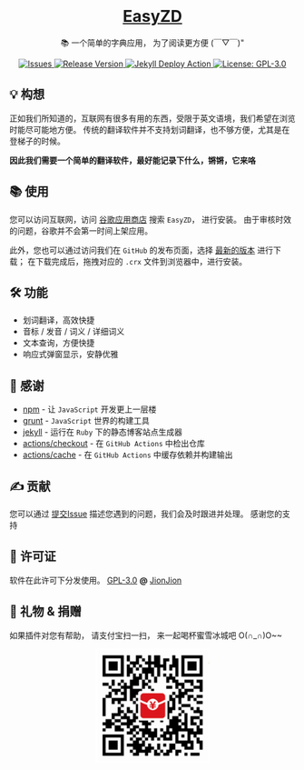 <!--suppress HtmlDeprecatedAttribute -->

<div align="center">
  <br>

  <a href="https://github.com/jionjion/EasyZD">
    <h1>EasyZD</h1>
  </a>

  <p>📚 一个简单的字典应用， 为了阅读更方便 (￣▽￣)" </p>

</div>

<div align="center">

  <a href="https://github.com/jionjion/EasyZD/issues">
    <img src="https://img.shields.io/github/issues/jionjion/EasyZD" alt="Issues"/>
  </a>

  <a href="https://github.com/jionjion/EasyZD/releases">
    <img src="https://img.shields.io/github/v/release/jionjion/EasyZD" alt="Release Version"/>
  </a>

  <a href="https://jeffreytse.github.io/jekyll-deploy-action">
    <img src="https://github.com/jionjion/EasyZD/actions/workflows/build-jekyll.yml/badge.svg" alt="Jekyll Deploy Action"/>
  </a>

  <a href="https://www.gnu.org/licenses/licenses.html">
    <img src="https://img.shields.io/github/license/jionjion/EasyZD" alt="License: GPL-3.0"/>
  </a>

</div>


## 💡 构想

正如我们所知道的，互联网有很多有用的东西，受限于英文语境，我们希望在浏览时能尽可能地方便。
传统的翻译软件并不支持划词翻译，也不够方便，尤其是在登梯子的时候。

**因此我们需要一个简单的翻译软件，最好能记录下什么，锵锵，它来咯**


## 📚 使用

您可以访问互联网，访问 [谷歌应用商店](https://chrome.google.com/webstore/category/extensions) 搜索 `EasyZD`， 进行安装。
由于审核时效的问题，谷歌并不会第一时间上架应用。

此外，您也可以通过访问我们在 `GitHub` 的发布页面，选择 [最新的版本](!https://github.com/jionjion/EasyZD/releases/tag/release-latest) 进行下载；
在下载完成后，拖拽对应的 `.crx` 文件到浏览器中，进行安装。


## 🛠️ 功能

- 划词翻译，高效快捷
- 音标 / 发音 / 词义 / 详细词义
- 文本查询，方便快捷
- 响应式弹窗显示，安静优雅


## 🌱 感谢

- [npm](https://www.npmjs.com/) - 让 `JavaScript` 开发更上一层楼
- [grunt](https://www.gruntjs.net/) - `JavaScript` 世界的构建工具
- [jekyll](https://github.com/jekyll/jekyll) - 运行在 `Ruby` 下的静态博客站点生成器
- [actions/checkout](https://github.com/actions/checkout) - 在 `GitHub Actions` 中检出仓库
- [actions/cache](https://github.com/actions/cache) - 在 `GitHub Actions` 中缓存依赖并构建输出


## ✍️ 贡献

您可以通过 [提交Issue](https://github.com/jionjion/EasyZD/issues/new) 描述您遇到的问题，我们会及时跟进并处理。
感谢您的支持


## 🌈 许可证
软件在此许可下分发使用。 [GPL-3.0](https://www.gnu.org/licenses/licenses.html) **@** [JionJion](https://github.com/jionjion)


## 🎁 礼物 & 捐赠

如果插件对您有帮助， 请支付宝扫一扫， 来一起喝杯蜜雪冰城吧 O(∩_∩)O~~

<div align="center">
  <img alt="支付宝扫一扫" src="https://raw.githubusercontent.com/jionjion/EasyZD/master/src/image/red-packet.png" width="200" height="200"/>
</div>